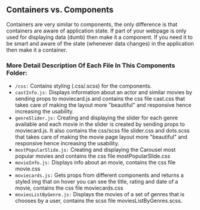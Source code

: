 ## Containers vs. Components

Containers are very similar to components, the only difference is that containers are aware of application state. If
part of your webpage is only used for displaying data (dumb) then make it a component. If you need it to be smart and
aware of the state (whenever data changes) in the application then make it a container.



### More Detail Description Of Each File In This Components Folder:
  * `/css:` Contains styling (.css/.scss) for the components.
  *  `castInfo.js:` Displays information about an actor and similar movies by sending props to moviecard.js and contains
   the css file cast.css that takes care of making the layout more "beautiful" and responsive hence increasing the 
   usability.
  * `genreSlider.js:` Creating and displaying the slider for each genre available and each movie in the slider is created
   by sending props to moviecard.js. It also contains the css/scss file slider.css and dots.scss that takes care of making
   the movie page layout more "beautiful" and responsive hence increasing the usability.
  *  `mostPopularSlide.js:` Creating and displaying the Carousel most popular movies and contains the css file
  mostPopularSlide.css
  * `movieInfo.js:` Displays info about an movie, contains the css file movie.css
  * `moviecards.js:` Gets props from different components and returns a styled img that on hover you can see the 
  title, rating and date of a movie, contains the css file moviecards.css
  * `moviesListByGenre.js:` Displays the movies of a set of genres that is chooses by a user, contains the scss file 
  moviesListByGenres.scss.
